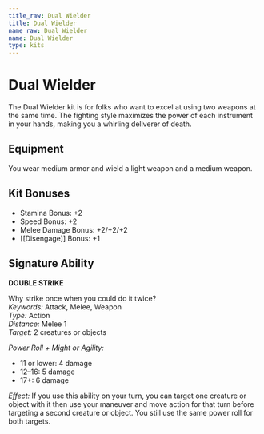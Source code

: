 ```yaml
---
title_raw: Dual Wielder
title: Dual Wielder
name_raw: Dual Wielder
name: Dual Wielder
type: kits
---
```


# Dual Wielder

The Dual Wielder kit is for folks who want to excel at using two weapons at the same time. The fighting style maximizes the power of each instrument in your hands, making you a whirling deliverer of death.

## Equipment

You wear medium armor and wield a light weapon and a medium weapon.

## Kit Bonuses

- Stamina Bonus: +2
- Speed Bonus: +2
- Melee Damage Bonus: +2/+2/+2
- [[Disengage]] Bonus: +1

## Signature Ability

**DOUBLE STRIKE**

Why strike once when you could do it twice?\
*Keywords:* Attack, Melee, Weapon\
*Type:* Action\
*Distance:* Melee 1\
*Target:* 2 creatures or objects

*Power Roll + Might or Agility:*

- 11 or lower: 4 damage
- 12–16: 5 damage
- 17+: 6 damage

*Effect:* If you use this ability on your turn, you can target one creature or object with it then use your maneuver and move action for that turn before targeting a second creature or object. You still use the same power roll for both targets.
